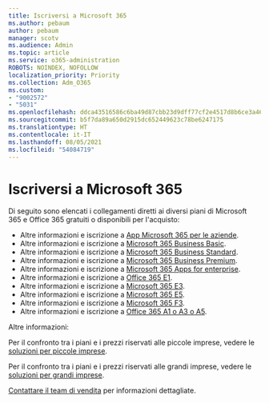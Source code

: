 ```yaml
---
title: Iscriversi a Microsoft 365
ms.author: pebaum
author: pebaum
manager: scotv
ms.audience: Admin
ms.topic: article
ms.service: o365-administration
ROBOTS: NOINDEX, NOFOLLOW
localization_priority: Priority
ms.collection: Adm_O365
ms.custom:
- "9002572"
- "5031"
ms.openlocfilehash: ddca43516586c6ba49d87cbb23d9dff77cf2e4517d8b6ce3a46d00e535b59afb
ms.sourcegitcommit: b5f7da89a650d2915dc652449623c78be6247175
ms.translationtype: HT
ms.contentlocale: it-IT
ms.lasthandoff: 08/05/2021
ms.locfileid: "54084719"
---
```

# <a name="sign-up-for-microsoft-365"></a>Iscriversi a Microsoft 365

Di seguito sono elencati i collegamenti diretti ai diversi piani di Microsoft 365 e Office 365 gratuiti o disponibili per l'acquisto:

- Altre informazioni e iscrizione a [App Microsoft 365 per le aziende](https://products.office.com/business/office-365-business?activetab=pivot%3aoverviewtab).
- Altre informazioni e iscrizione a [Microsoft 365 Business Basic](https://products.office.com/business/office-365-business-essentials?activetab=pivot%3aoverviewtab).
- Altre informazioni e iscrizione a [Microsoft 365 Business Standard](https://products.office.com/business/office-365-business-premium?activetab=pivot%3aoverviewtab).
- Altre informazioni e iscrizione a [Microsoft 365 Business Premium](https://www.microsoft.com/microsoft-365/business/microsoft-365-business?activetab=pivot%3aoverviewtab).
- Altre informazioni e iscrizione a [Microsoft 365 Apps for enterprise](https://products.office.com/business/office-365-proplus-product?activetab=pivot%3aoverviewtab).
- Altre informazioni e iscrizione a [Office 365 E1](https://www.microsoft.com/microsoft-365/business/office-365-enterprise-e1-business-software?activetab=pivot:overviewtab).
- Altre informazioni e iscrizione a [Microsoft 365 E3](https://www.microsoft.com/microsoft-365/enterprise-e3-business-software).
- Altre informazioni e iscrizione a [Microsoft 365 E5](https://www.microsoft.com/microsoft-365/enterprise-e5-business-software?activetab=pivot%3aoverviewtab).
- Altre informazioni e iscrizione a [Microsoft 365 F3](https://www.microsoft.com/microsoft-365/microsoft-365-enterprise-f3?activetab=pivot%3aoverviewtab).
- Altre informazioni e iscrizione a [Office 365 A1 o A3 o A5](https://www.microsoft.com/microsoft-365/academic/compare-office-365-education-plans?activetab=tab:primaryr1).

Altre informazioni:

Per il confronto tra i piani e i prezzi riservati alle piccole imprese, vedere le [soluzioni per piccole imprese](https://products.office.com/business/small-business-solutions#office-ContentAreaHeadingTemplate-1cuvapm).

Per il confronto tra i piani e i prezzi riservati alle grandi imprese, vedere le [soluzioni per grandi imprese](https://www.microsoft.com/microsoft-365/business/compare-more-office-365-for-business-plans).

[Contattare il team di vendita](https://go.microsoft.com/fwlink/?linkid=2127718) per informazioni dettagliate.
